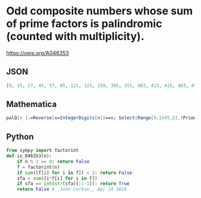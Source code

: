 # Odd composite numbers whose sum of prime factors is palindromic \(counted with multiplicity\)\.
https://oeis.org/A046353
## JSON
```JSON
[9, 15, 27, 45, 57, 85, 121, 123, 259, 305, 351, 403, 413, 415, 483, 495, 575, 597, 627, 639, 663, 687, 689, 705, 717, 735, 807, 875, 893, 931, 935, 985, 989, 1073, 1135, 1183, 1203, 1207, 1263, 1285, 1293, 1331, 1353, 1383, 1385, 1407, 1473, 1505, 1545]
```
## Mathematica
```Mathematica
palQ[n_]:=Reverse[x=IntegerDigits[n]]==x; Select[Range[9,1545,2],!PrimeQ[#]&&palQ[Total[Times@@@FactorInteger[#]]]&] (* _Jayanta Basu_, Jun 05 2013 *)
```
## Python
```Python
from sympy import factorint
def is_046353(n):
    if n % 2 == 0: return False
    f = factorint(n)
    if sum([f[i] for i in f]) < 2: return False
    sfa = sum([i*f[i] for i in f])
    if sfa == int(str(sfa)[::-1]): return True
    return False # _John Cerkan_, Apr 24 2018
```
